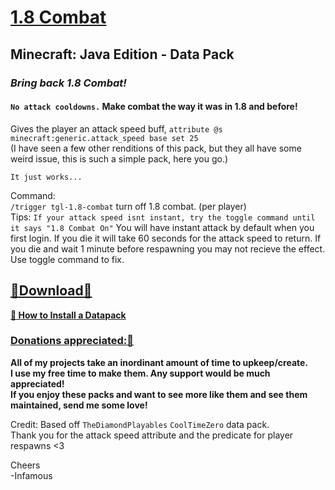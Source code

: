 # [1.8 Combat]()     
## Minecraft: Java Edition - Data Pack  
### *Bring back 1.8 Combat!*    

#### `No attack cooldowns.`  Make combat the way it was in 1.8 and before!  
Gives the player an attack speed buff, `attribute @s minecraft:generic.attack_speed base set 25`  
(I have seen a few other renditions of this pack, but they all have some weird issue, this is such a simple pack, here you go.)  

`It just works...`  

Command:       
`/trigger tgl-1.8-combat` turn off 1.8 combat. (per player)   
Tips: 
`If your attack speed isnt instant, try the toggle command until it says "1.8 Combat On"`
You will have instant attack by default when you first login.  If you die it will take 60 seconds for the attack speed to return.
If you die and wait 1 minute before respawning you may not recieve the effect.  Use toggle command to fix.

## [🔗Download🔗](https://github.com/InfamousMusicify/1.8-Combat/archive/refs/heads/master.zip)  
__[🔗 How to Install a Datapack](https://www.planetminecraft.com/blog/how-to-download-and-install-minecraft-data-packs/)__     

### [Donations appreciated:🔗](https://www.patreon.com/InfamousMusicify)   
__All of my projects take an inordinant amount of time to upkeep/create.    
I use my free time to make them.  Any support would be much appreciated!    
If you enjoy these packs and want to see more like them and see them maintained, send me some love!__    

Credit: Based off `TheDiamondPlayables` `CoolTimeZero` data pack.  
Thank you for the attack speed attribute and the predicate for player respawns <3  

Cheers   
-Infamous   
